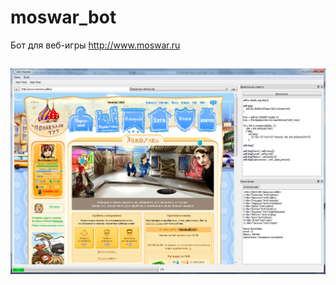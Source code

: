 # moswar_bot
Бот для веб-игры http://www.moswar.ru

##
![](https://raw.githubusercontent.com/gil9red/moswar_bot/master/screenshot.png)